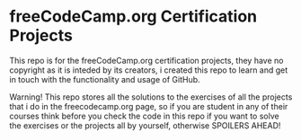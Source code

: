 # freeCodeCamp.org Certification Projects

This repo is for the freeCodeCamp.org certification projects, they have no copyright as it is inteded by its creators, i created this repo to learn and get
in touch with the functionality and usage of GitHub.

Warning!
This repo stores all the solutions to the exercises of all the projects that i do in the freecodecamp.org page, so if you are student in any of their courses
think before you check the code in this repo if you want to solve the exercises or the projects all by yourself, otherwise SPOILERS AHEAD!
